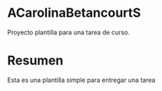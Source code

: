 # ACarolinaBetancourtS

Proyecto plantilla para una tarea de curso.

# Resumen
Esta es una plantilla simple para entregar una tarea
